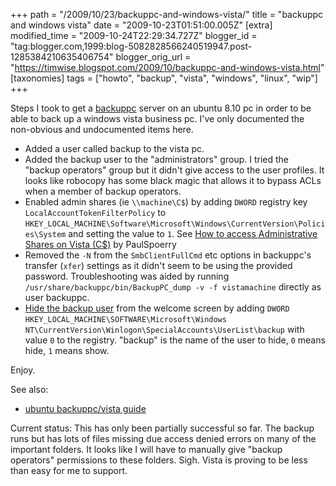 +++
path = "/2009/10/23/backuppc-and-windows-vista/"
title = "backuppc and windows vista"
date = "2009-10-23T01:51:00.005Z"
[extra]
modified_time = "2009-10-24T22:29:34.727Z"
blogger_id = "tag:blogger.com,1999:blog-5082828566240519947.post-1285384210635406754"
blogger_orig_url = "https://timwise.blogspot.com/2009/10/backuppc-and-windows-vista.html"
[taxonomies]
tags = ["howto", "backup", "vista", "windows", "linux", "wip"]
+++

Steps I took to get a [backuppc](http://backuppc.sourceforge.net/) server on an
ubuntu 8.10 pc in order to be able to back up a windows vista business pc. I've
only documented the non-obvious and undocumented items here.

*   Added a user called backup to the vista pc.
*   Added the backup user to the "administrators" group. I tried the "backup
    operators" group but it didn't give access to the user profiles. It looks
    like robocopy has some black magic that allows it to bypass ACLs when a
    member of backup operators.
*   Enabled admin shares (ie `\\machine\C$`) by adding `DWORD` registry key
    `LocalAccountTokenFilterPolicy` to
    `HKEY_LOCAL_MACHINE\Software\Microsoft\Windows\CurrentVersion\Policies\System`
    and setting the value to `1`. See [How to access Administrative Shares on
    Vista
    (C$)](http://www.paulspoerry.com/2007/05/09/how-to-access-administrative-shares-on-vista-c/)
    by PaulSpoerry
*   Removed the `-N` from the `SmbClientFullCmd` etc options in backuppc's
    transfer (`xfer`) settings as it didn't seem to be using the provided
    password. Troubleshooting was aided by running
    `/usr/share/backuppc/bin/BackupPC_dump -v -f vistamachine` directly as user
    backuppc.
*   [Hide the backup
    user](http://forums.techarena.in/vista-administration/689162.htm#post2788050)
    from the welcome screen by adding `DWORD`
    `HKEY_LOCAL_MACHINE\SOFTWARE\Microsoft\Windows
    NT\CurrentVersion\Winlogon\SpecialAccounts\UserList\backup` with value `0`
    to the registry. "backup" is the name of the user to hide, `0` means hide,
    `1` means show.

Enjoy.

See also:

* [ubuntu backuppc/vista
    guide](https://help.ubuntu.com/community/BackupPC/smb)

Current status: This has only been partially successful so far. The backup runs
but has lots of files missing due access denied errors on many of the important
folders. It looks like I will have to manually give "backup operators"
permissions to these folders. Sigh. Vista is proving to be less than easy for
me to support.
